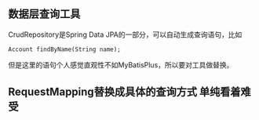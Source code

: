 ## 数据层查询工具
CrudRepository是Spring Data JPA的一部分，可以自动生成查询语句，比如
```
Account findByName(String name);
```
但是这里的语句个人感觉直观性不如MyBatisPlus，所以要对工具做替换。
## RequestMapping替换成具体的查询方式 单纯看着难受

